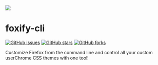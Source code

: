 <img src="https://mbcdn.sfo2.cdn.digitaloceanspaces.com/Foxify.png">

# foxify-cli
[![GitHub issues](https://img.shields.io/github/issues/M4cs/foxify-cli)](https://github.com/M4cs/foxify-cli/issues)
[![GitHub stars](https://img.shields.io/github/issues/M4cs/foxify-cli)](https://github.com/M4cs/foxify-cli/stargazers)
[![GitHub forks](https://img.shields.io/github/issues/M4cs/foxify-cli)](https://github.com/M4cs/foxify-cli/forks)

Customize Firefox from the command line and control all your custom userChrome CSS themes with one tool!
